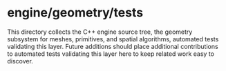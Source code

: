 # engine/geometry/tests

This directory collects the C++ engine source tree, the geometry subsystem for meshes, primitives, and spatial algorithms, automated tests validating this layer.
Future additions should place additional contributions to automated tests validating this layer here to keep related work easy to discover.
